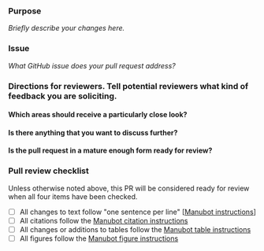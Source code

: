 <!--Hi there, thanks for your contribution! Please take a moment to fill out this template to facilitate the review of your pull request.-->

### Purpose

_Briefly describe your changes here._

<!--Check to make sure your title reflects the purpose and nature of your changes-->

### Issue

_What GitHub issue does your pull request address?_


### Directions for reviewers. Tell potential reviewers what kind of feedback you are soliciting.

#### Which areas should receive a particularly close look?


#### Is there anything that you want to discuss further?


#### Is the pull request in a mature enough form ready for review?


### Pull review checklist

Unless otherwise noted above, this PR will be considered ready for review when all four items have been checked.

- [ ] All changes to text follow "one sentence per line" [[Manubot instructions](https://github.com/AlexsLemonade/OpenPBTA-manuscript/blob/master/USAGE.md#manubot-markdown)]
- [ ] All citations follow the [Manubot citation instructions](https://github.com/AlexsLemonade/OpenPBTA-manuscript/blob/master/USAGE.md#citations)
- [ ] All changes or additions to tables follow the [Manubot table instructions](https://github.com/AlexsLemonade/OpenPBTA-manuscript/blob/master/USAGE.md#tables)
- [ ] All figures follow the [Manubot figure instructions](https://github.com/jaclyn-taroni/OpenPBTA-manuscript/blob/master/USAGE.md#figures)
